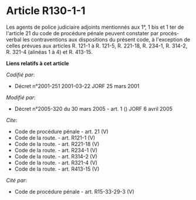 # Article R130-1-1

Les agents de police judiciaire adjoints mentionnés aux 1°, 1 bis et 1 ter de l'article 21 du code de procédure pénale
peuvent constater par procès-verbal les contraventions aux dispositions du présent code, à l'exception de celles prévues aux
articles R. 121-1 à R. 121-5, R. 221-18, 
R. 234-1, 
R. 314-2, R. 321-4 (alinéas 1 à 4) et R. 413-15.

**Liens relatifs à cet article**

_Codifié par_:

  - Décret n°2001-251 2001-03-22 JORF 25 mars 2001

_Modifié par_:

  - Décret n°2005-320 du 30 mars 2005 - art. 1 () JORF 6 avril 2005

_Cite_:

  - Code de procédure pénale - art. 21 (V)
  - Code de la route. - art. R121-1 (V)
  - Code de la route. - art. R221-18 (V)
  - Code de la route. - art. R234-1 (V)
  - Code de la route. - art. R314-2 (V)
  - Code de la route. - art. R321-4 (V)
  - Code de la route. - art. R413-15 (V)

_Cité par_:

  - Code de procédure pénale - art. R15-33-29-3 (V)
